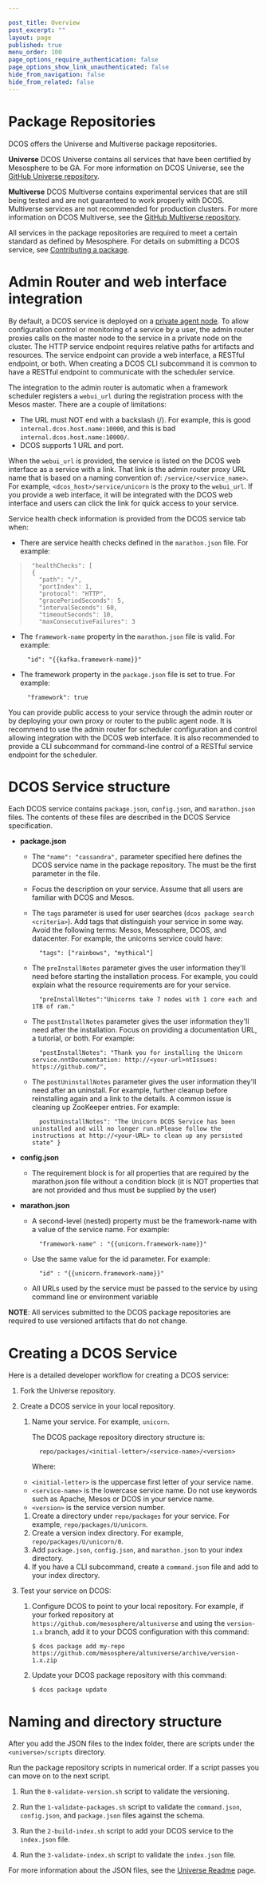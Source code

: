 ```yaml
---

post_title: Overview
post_excerpt: ""
layout: page
published: true
menu_order: 100
page_options_require_authentication: false
page_options_show_link_unauthenticated: false
hide_from_navigation: false
hide_from_related: false
---
```

<!-- ### <a name="integration"></a>DCOS Integration Points -->

<!--
There are a number of ways to extend the capabilities of the DCOS all of which center around datacenter services.  DCOS defines 2 types of services:

* **Native** - An Apache Mesos framework which requires registration with the `mesos-master`.
* **Non-Native** - A standard process that provides value to the cluster without an integration with Mesos. This seems like a standard user application deployed the distinction is this is an infrastructure service.

All of these services are deployed by Marathon and must be packaged and added to the DCOS package repository for deployment.  For Native applications, it is also possible to extend the CLI and web interface.  Non-Native service integration support is coming soon.  For the rest of this topic a native service is assumed.  All of these services require packaging and a service catalog.

 -->

# <a name="universe"></a>Package Repositories

DCOS offers the Universe and Multiverse package repositories.

**Universe** DCOS Universe contains all services that have been certified by Mesosphere to be GA. For more information on DCOS Universe, see the [GitHub Universe repository][1].

**Multiverse** DCOS Multiverse contains experimental services that are still being tested and are not guaranteed to work properly with DCOS. Multiverse services are not recommended for production clusters. For more information on DCOS Multiverse, see the [GitHub Multiverse repository][2].

All services in the package repositories are required to meet a certain standard as defined by Mesosphere. For details on submitting a DCOS service, see [Contributing a package][3].

# <a name="adminrouter"></a>Admin Router and web interface integration

By default, a DCOS service is deployed on a [private agent node][4]. To allow configuration control or monitoring of a service by a user, the admin router proxies calls on the master node to the service in a private node on the cluster. The HTTP service endpoint requires relative paths for artifacts and resources. The service endpoint can provide a web interface, a RESTful endpoint, or both. When creating a DCOS CLI subcommand it is common to have a RESTful endpoint to communicate with the scheduler service.

The integration to the admin router is automatic when a framework scheduler registers a `webui_url` during the registration process with the Mesos master. There are a couple of limitations:

*   The URL must NOT end with a backslash (/). For example, this is good `internal.dcos.host.name:10000`, and this is bad `internal.dcos.host.name:10000/`.
*   DCOS supports 1 URL and port.

When the `webui_url` is provided, the service is listed on the DCOS web interface as a service with a link. That link is the admin router proxy URL name that is based on a naming convention of: `/service/<service_name>`. For example, `<dcos_host>/service/unicorn` is the proxy to the `webui_url`. If you provide a web interface, it will be integrated with the DCOS web interface and users can click the link for quick access to your service.

Service health check information is provided from the DCOS service tab when:

*   There are service health checks defined in the `marathon.json` file. For example:

>      "healthChecks": [
>      {
>        "path": "/",
>        "portIndex": 1,
>        "protocol": "HTTP",
>        "gracePeriodSeconds": 5,
>        "intervalSeconds": 60,
>        "timeoutSeconds": 10,
>        "maxConsecutiveFailures": 3
>
>

*   The `framework-name` property in the `marathon.json` file is valid. For example:

          "id": "{{kafka.framework-name}}"


*   The framework property in the `package.json` file is set to true. For example:

          "framework": true


You can provide public access to your service through the admin router or by deploying your own proxy or router to the public agent node. It is recommend to use the admin router for scheduler configuration and control allowing integration with the DCOS web interface. It is also recommended to provide a CLI subcommand for command-line control of a RESTful service endpoint for the scheduler.

# DCOS Service structure

Each DCOS service contains `package.json`, `config.json`, and `marathon.json` files. The contents of these files are described in the DCOS Service specification.

<!-- This information should be replaced with link to service spec. JSH 11/23/15 -->

*   **package.json**

    *   The `"name": "cassandra",` parameter specified here defines the DCOS service name in the package repository. The must be the first parameter in the file.
    *   Focus the description on your service. Assume that all users are familiar with DCOS and Mesos.
    *   The `tags` parameter is used for user searches (`dcos package search <criteria>`). Add tags that distinguish your service in some way. Avoid the following terms: Mesos, Mesosphere, DCOS, and datacenter. For example, the unicorns service could have:

              "tags": ["rainbows", "mythical"]


    *   The `preInstallNotes` parameter gives the user information they'll need before starting the installation process. For example, you could explain what the resource requirements are for your service.

              "preInstallNotes":"Unicorns take 7 nodes with 1 core each and 1TB of ram."


    *   The `postInstallNotes` parameter gives the user information they'll need after the installation. Focus on providing a documentation URL, a tutorial, or both. For example:

              "postInstallNotes": "Thank you for installing the Unicorn service.nntDocumentation: http://<your-url>ntIssues: https://github.com/",


    *   The `postUninstallNotes` parameter gives the user information they'll need after an uninstall. For example, further cleanup before reinstalling again and a link to the details. A common issue is cleaning up ZooKeeper entries. For example:

              postUninstallNotes": "The Unicorn DCOS Service has been uninstalled and will no longer run.nPlease follow the instructions at http://<your-URL> to clean up any persisted state" }


*   **config.json**

    *   The requirement block is for all properties that are required by the marathon.json file without a condition block (it is NOT properties that are not provided and thus must be supplied by the user)

*   **marathon.json**

    *   A second-level (nested) property must be the framework-name with a value of the service name. For example:

              "framework-name" : "{{unicorn.framework-name}}"


    *   Use the same value for the id parameter. For example:

              "id" : "{{unicorn.framework-name}}"


    *   All URLs used by the service must be passed to the service by using command line or environment variable

**NOTE**: All services submitted to the DCOS package repositories are required to use versioned artifacts that do not change.

# Creating a DCOS Service

Here is a detailed developer workflow for creating a DCOS service:

1.  Fork the Universe repository.

2.  Create a DCOS service in your local repository.

    1.  Name your service. For example, `unicorn`.

        The DCOS package repository directory structure is:

              repo/packages/<initial-letter>/<service-name>/<version>


        Where:

    *   `<initial-letter>` is the uppercase first letter of your service name.
    *   `<service-name>` is the lowercase service name. Do not use keywords such as Apache, Mesos or DCOS in your service name.
    *   `<version>` is the service version number.
    1.  Create a directory under `repo/packages` for your service. For example, `repo/packages/U/unicorn`.
    2.  Create a version index directory. For example, `repo/packages/U/unicorn/0`.
    3.  Add `package.json`, `config.json`, and `marathon.json` to your index directory.
    4.  If you have a CLI subcommand, create a `command.json` file and add to your index directory.

3.  Test your service on DCOS:

    1.  Configure DCOS to point to your local repository. For example, if your forked repository at `https://github.com/mesosphere/altuniverse` and using the `version-1.x` branch, add it to your DCOS configuration with this command:

            $ dcos package add my-repo https://github.com/mesosphere/altuniverse/archive/version-1.x.zip


    2.  Update your DCOS package repository with this command:

            $ dcos package update


# Naming and directory structure

After you add the JSON files to the index folder, there are scripts under the `<universe>/scripts` directory.

Run the package repository scripts in numerical order. If a script passes you can move on to the next script.

1.  Run the `0-validate-version.sh` script to validate the versioning.

2.  Run the `1-validate-packages.sh` script to validate the `command.json`, `config.json`, and `package.json` files against the schema.

3.  Run the `2-build-index.sh` script to add your DCOS service to the `index.json` file.

4.  Run the `3-validate-index.sh` script to validate the `index.json` file.

For more information about the JSON files, see the [Universe Readme][1] page.

<!--
### <a name="dcoscli"></a>DCOS CLI

 The

command.json
schema
access the service endpoint

Developer notes:   There currently is no support for service dependencies

over riding the framework-name (service endpoint)?
-->

 [1]: https://github.com/mesosphere/universe
 [2]: https://github.com/mesosphere/multiverse
 [3]: https://github.com/mesosphere/universe#contributing-a-package
 [4]: /administration/dcosarchitecture/#scrollNav-2